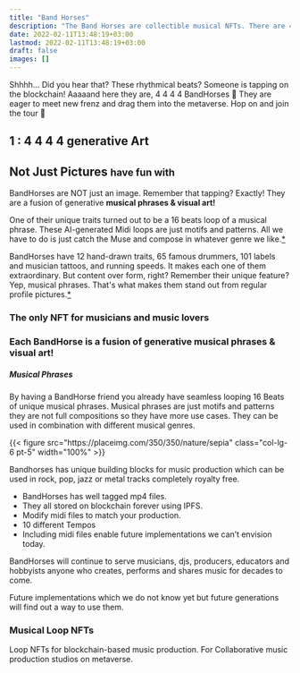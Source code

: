 ```yaml
---
title: "Band Horses"
description: "The Band Horses are collectible musical NFTs. There are 4444 of them tapping on the blockchain."
date: 2022-02-11T13:48:19+03:00
lastmod: 2022-02-11T13:48:19+03:00
draft: false
images: []
---
```


Shhhh... Did you hear that? These rhythmical beats? Someone is tapping on the blockchain! Aaaaand here they are, 4 4 4 4 BandHorses 🐴 They are eager to meet new frenz and drag them into the metaverse. Hop on and join the tour 🎫

## 1 : 4 4 4 4 generative Art

## Not Just Pictures <small class="text-muted">have fun with </small>

BandHorses are NOT just an image. Remember that tapping? Exactly! They are a fusion of generative **musical phrases & visual art!**

One of their unique traits turned out to be a 16 beats loop of a musical phrase. These AI-generated Midi loops are just motifs and patterns. All we have to do is just catch the Muse and compose in whatever genre we like.[*][1]

BandHorses have 12 hand-drawn traits, 65 famous drummers, 101 labels and musician tattoos, and running speeds. It makes each one of them extraordinary. But content over form, right? Remember their unique feature? Yep, musical phrases. That's what makes them stand out from regular profile pictures.[*][2]


### The only NFT for musicians and music lovers

<div class="row">
    <div class="col-lg-6">
        <h3>Each BandHorse is a fusion of generative musical phrases & visual art!</h3>
        <h5>Musical Phrases</h5>
        <p>By having a BandHorse friend you already have seamless looping 16 Beats of unique musical phrases. Musical phrases are just motifs and patterns they are not full compositions so they have more use cases. They can be used in combination with different musical genres.</p>
    </div>
{{< figure src="https://placeimg.com/350/350/nature/sepia" class="col-lg-6 pt-5" width="100%" >}}
</div>

Bandhorses has unique building blocks for music production which can be used in rock, pop, jazz or metal tracks completely royalty free.

* BandHorses has well tagged mp4 files.
* They all stored on blockchain forever using IPFS.
* Modify midi files to match your production.
* 10 different Tempos
* Including midi files enable future implementations we can’t envision today.

BandHorses will continue to serve musicians, djs, producers, educators and hobbyists anyone who creates, performs and shares music for decades to come.

Future implementations which we do not know yet but future generations will find out a way to use them.

### Musical Loop NFTs

Loop NFTs for blockchain-based music production. For Collaborative music production studios on metaverse.

[1]: #musical-loop-nfts "Musical Loop NFTs"
[2]: /utility/rarity/ "Rarity"
